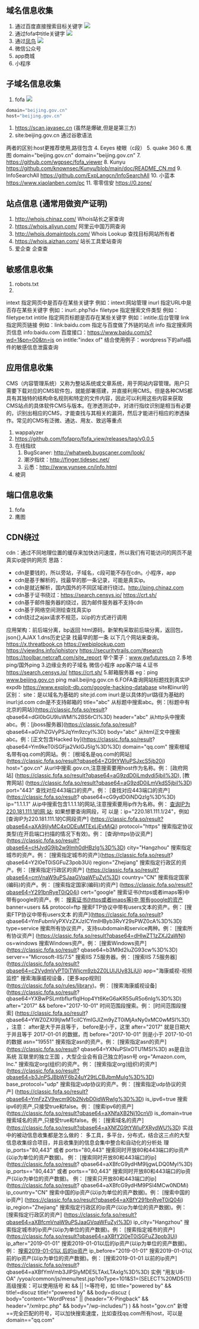 ## 域名信息收集
1. 通过百度直接搜索⽬标关键字  ![](media/Pasted%20image%2020250521101340.png)
2. 通过fofa中title关键字  ![](media/Pasted%20image%2020250521104714.png)
3. 通过[凤鸟](https://riskbird.com/#/?inviteCode=3C57C7446661AFAC)  ![](media/Pasted%20image%2020250521105447.png)  
4. 微信公众号
5. app商城
6. ⼩程序
## ⼦域名信息收集
1. fofa  ![](media/Pasted%20image%2020250521105622.png)
```java
domain="beijing.gov.cn"
host="beijing.gov.cn"
```
1. https://scan.javasec.cn (虽然是爆破,但是是第三⽅)
2. site:beijing.gov.cn 通过⾕歌语法

两者的区别:host更推荐使⽤,路径包含
4. Eeyes 棱眼（c段）
5. quake 360
6. 鹰图
domain="beijing.gov.cn"
domain="beijing.gov.cn"
7. https://github.com/wgpsec/fofa_viewer
8. Kunyu https://github.com/knownsec/Kunyu/blob/main/doc/README_CN.md
9. InfoSearchAll
https://github.com/ExpLangcn/InfoSearchAll
10. ⼩蓝本
https://www.xiaolanben.com/pc
11. 零零信安
https://0.zone/

## 站点信息 (通常⽤做资产证明)
1. http://whois.chinaz.com/ Whois站⻓之家查询
2. https://whois.aliyun.com/ 阿⾥云中国万⽹查询
3. http://whois.domaintools.com/ Whois Lookup 查找⽬标⽹站所有者
4. https://whois.aizhan.com/ 站⻓⼯具爱站查询
5. 爱企查 企查查

## 敏感信息收集
1. robots.txt
2.
intext 指定⽹⻚中是否存在某些关键字 例如：intext:⽹站管理
inurl 指定URL中是否存在某些关键字 例如：inurl:.php?id=
filetype 指定搜索⽂件类型 例如：filetype:txt
intitle 指定⽹⻚标题是否存在某些关键字 例如：intitle:后台管理
link 指定⽹⻚链接 例如：link:baidu.com 指定与百度做了外链的站点
info 指定搜索⽹⻚信息 info:baidu.com 百度接⼝：https://www.baidu.com/s?wd=1&pn=00&tn=js
on
intitle:"index of"
结合使⽤例⼦：wordpress下的alfa插件的敏感信息泄露查询


## 应⽤信息收集
CMS（内容管理系统）⼜称为整站系统或⽂章系统，⽤于⽹站内容管理。⽤户只需要下载对应的CMS软件包，就能部署搭建，并直接利⽤CMS。但是各种CMS都具有其独特的结构命名规则和特定的⽂件内容，因此可以利⽤这些内容来获取CMS站点的具体软件CMS与版本。在渗透测试中，对进⾏指纹识别是相当有必要的，识别出相应的CMS，才能查找与其相关的漏洞，然后才能进⾏相应的渗透操作。常⻅的CMS有泛微、通达、⽤友、致远等重点
1. wappalyzer
2. https://github.com/fofapro/fofa_view/releases/tag/v0.0.5
3. 在线指纹
	1. BugScaner: http://whatweb.bugscaner.com/look/
	2. 潮汐指纹：http://finger.tidesec.net/
	3. 云悉：http://www.yunsee.cn/info.html
4. 棱洞
## 端⼝信息收集
1. fofa
2. 鹰图
## CDN绕过
cdn：通过不同地理位置的缓存来加快访问速度，所以我们有可能访问的⽹⻚不是真实ip提供的⽹⻚
思路：
- cdn是要钱的，所以旁站，⼦域名，c段可能不存在cdn。⼩程序，app
- cdn是基于解析的，找最早的那⼀条记录，可能是真实ip。
- cdn是就近解析，国内国外的不同区域进⾏绕过。http://ping.chinaz.com
- cdn基于证书绕过：https://search.censys.io/ https://crt.sh/
- cdn基于邮件服务器的绕过，因为邮件服务器不⽀持cdn
- cdn基于⽹络空间测绘查找真实ip
- cdn绕过之ajax请求不规范，以ip的⽅式进⾏调⽤

应⽤架构：前后端分离，bp返回 html源码，新架构采取前后端分离，返回包，json{},AJAX
1.dns历史记录 找最早的那⼀条
以下⼏个⽹站来查询。
https://x.threatbook.cn
https://webiplookup.com
https://viewdns.info/iphistory
https://securitytrails.com/#search
https://toolbar.netcraft.com/site_report
举个栗⼦：www.gwfutures.cn
2.多地ping/国外ping
3.边缘业务的⼦域名
微信⼩程序
app客户端
4.证书
https://search.censys.io/
https://crt.sh/
5.邮箱服务器
eg：ping www.beijing.gov.cn
ping mail.beijing.gov.cn
6.FOFA查询⽹站标题找到真实IP
expdb
https://www.exploit-db.com/google-hacking-database
site和inurl的区别：
site：是以域名为基础的 site:jd.com
inurl:是以具体的url路径为基础的 inurl:jd.com
cdn是不⽀持邮箱的
title="abc" 从标题中搜索abc。例：[标题中有北京的⽹站](https://classic.fofa.so/result?
qbase64=dGl0bGU9IuWMl%2BS6rCI%3D)
header="abc" 从http头中搜索abc。例：[jboss服务器](https://classic.fofa.so/result?
qbase64=aGVhZGVyPSJqYm9zcyI%3D)
body="abc" 从html正⽂中搜索abc。例：[正⽂包含Hacked by](https://classic.fofa.so/result?
qbase64=Ym9keT0iSGFja2VkIGJ5Ig%3D%3D)
domain="qq.com" 搜索根域名带有qq.com的⽹站。例： [根域名是qq.com的⽹站]
(https://classic.fofa.so/result?qbase64=ZG9tYWluPSJxcS5jb20i)
host=".gov.cn" 从url中搜索.gov.cn,注意搜索要⽤host作为名称。例： [政府⽹站]
(https://classic.fofa.so/result?qbase64=aG9zdD0iLmdvdi5jbiI%3D), [教育⽹站]
(https://classic.fofa.so/result?qbase64=aG9zdD0iLmVkdS5jbiI%3D)
port="443" 查找对应443端⼝的资产。例： [查找对应443端⼝的资产](https://classic.fofa.so/result?
qbase64=cG9ydD0iNDQzIg%3D%3D)
ip="1.1.1.1" 从ip中搜索包含1.1.1.1的⽹站,注意搜索要⽤ip作为名称。例： [查询IP为220.181.111.1的⽹
站](https://classic.fofa.so/result?qbase64=aXA9IjIyMC4xODEuMTExLjEi); 如果想要查询⽹段，可
以是：ip="220.181.111.1/24"，例如[查询IP为220.181.111.1的C⽹段资产]
(https://classic.fofa.so/result?qbase64=aXA9IjIyMC4xODEuMTExLjEvMjQi)
protocol="https" 搜索指定协议类型(在开启端⼝扫描的情况下有效)。例： [查询https协议资产]
(https://classic.fofa.so/result?qbase64=cHJvdG9jb2w9Imh0dHBzIg%3D%3D)
city="Hangzhou" 搜索指定城市的资产。例： [搜索指定城市的资产](https://classic.fofa.so/result?
qbase64=Y2l0eT0iSGFuZ3pob3Ui)
region="Zhejiang" 搜索指定⾏政区的资产。例： [搜索指定⾏政区的资产]
(https://classic.fofa.so/result?qbase64=cmVnaW9uPSJaaGVqaWFuZyI%3D)
country="CN" 搜索指定国家(编码)的资产。例： [搜索指定国家(编码)的资产]
(https://classic.fofa.so/result?qbase64=Y291bnRyeT0iQ04i)
cert="google" 搜索证书(https或者imaps等)中带有google的资产。例： [搜索证书(https或者imaps等)中
带有google的资产](https://classic.fofa.so/result?qbase64=Y2VydD0iZ29vZ2xlIg%3D%3D)
banner=users && protocol=ftp 搜索FTP协议中带有users⽂本的资产。例： [搜索FTP协议中带有users⽂本
的资产](https://classic.fofa.so/result?
qbase64=YmFubmVyPXVzZXJzICYmIHByb3RvY29sPWZ0cA%3D%3D)
type=service 搜索所有协议资产，⽀持subdomain和service两种。例： [搜索所有协议资产]
(https://classic.fofa.so/result?qbase64=dHlwZT1zZXJ2aWNl)
os=windows 搜索Windows资产。例： [搜索Windows资产](https://classic.fofa.so/result?
qbase64=b3M9d2luZG93cw%3D%3D)
server=="Microsoft-IIS/7.5" 搜索IIS 7.5服务器。例： [搜索IIS 7.5服务器]
(https://classic.fofa.so/result?qbase64=c2VydmVyPT0iTWljcm9zb2Z0LUlJUy83LjUi)
app="海康威视-视频监控" 搜索海康威视设备，[更多app规则]
(https://classic.fofa.so/rules/library)。例： [搜索海康威视设备]
(https://classic.fofa.so/result?
qbase64=YXBwPSLmtbflurflqIHop4Yt6KeG6aKR55uR5o6nIg%3D%3D)
after="2017" && before="2017-10-01" 时间范围段搜索。例： [时间范围段搜索]
(https://classic.fofa.so/result?
qbase64=YWZ0ZXI9IjIwMTciICYmIGJlZm9yZT0iMjAxNy0xMC0wMSI%3D)，注意： after是⼤于并且等于，
before是⼩于，这⾥ after="2017" 就是⽇期⼤于并且等于 2017-01-01 的数据，⽽ before="2017-10-01"
则是⼩于 2017-10-01 的数据
asn="19551" 搜索指定asn的资产。例： [搜索指定asn的资产](https://classic.fofa.so/result?
qbase64=YXNuPSIxOTU1MSI%3D)
as是⾃治系统 互联⾥的独⽴王国 ，⼤型企业会有⾃⼰独⽴的asn号
org="Amazon.com, Inc." 搜索指定org(组织)的资产。例： [搜索指定org(组织)的资产]
(https://classic.fofa.so/result?qbase64=b3JnPSJBbWF6b24uY29tLCBJbmMuIg%3D%3D)
base_protocol="udp" 搜索指定udp协议的资产。例： [搜索指定udp协议的资产]
(https://classic.fofa.so/result?qbase64=YmFzZV9wcm90b2NvbD0idWRwIg%3D%3D)
is_ipv6=true 搜索ipv6的资产,只接受true和false。例： [搜索ipv6的资产]
(https://classic.fofa.so/result?qbase64=aXNfaXB2Nj10cnVl)
is_domain=true 搜索域名的资产,只接受true和false。例： [搜索域名的资产]
(https://classic.fofa.so/result?qbase64=aXNfZG9tYWluPXRydWU%3D)
实战中的被动信息收集都是怎么做的：
多⼯具，多平台，分布式，结合这三点的⼤型信息收集综合项⽬，并且收集到的信息会集中整合和⾃动化的分析处
理
ip_ports="80,443" 或者 ports="80,443" 搜索同时开放80和443端⼝的ip资产(以ip为单位的资产数据)。
例： [搜索同时开放80和443端⼝的ip](https://classic.fofa.so/result?
qbase64=aXBfcG9ydHM9IjgwLDQ0MyI%3D)
ip_ports=="80,443" 或者 ports=="80,443" 搜索同时开放80和443端⼝的ip资产(以ip为单位的资产数据)。
例： [搜索只开放80和443端⼝的ip](https://classic.fofa.so/result?
qbase64=aXBfcG9ydHM9PSI4MCw0NDMi)
ip_country="CN" 搜索中国的ip资产(以ip为单位的资产数据)。例： [搜索中国的ip资产]
(https://classic.fofa.so/result?qbase64=aXBfY291bnRyeT0iQ04i)
ip_region="Zhejiang" 搜索指定⾏政区的ip资产(以ip为单位的资产数据)。例： [搜索指定⾏政区的资产]
(https://classic.fofa.so/result?qbase64=aXBfcmVnaW9uPSJaaGVqaWFuZyI%3D)
ip_city="Hangzhou" 搜索指定城市的ip资产(以ip为单位的资产数据)。例： [搜索指定城市的资产]
(https://classic.fofa.so/result?qbase64=aXBfY2l0eT0iSGFuZ3pob3Ui)
ip_after="2019-01-01" 搜索2019-01-01以后的ip资产(以ip为单位的资产数据)。例： [搜索2019-01-01以
后的ip资产](https://classic.fofa.so/result?qbase64=aXBfYWZ0ZXI9IjIwMTktMDEtMDEi)
ip_before="2019-01-01" 搜索2019-01-01以前的ip资产(以ip为单位的资产数据)。例： [搜索2019-01-01
以前的ip资产](https://classic.fofa.so/result?
qbase64=aXBfYmVmb3JlPSIyMDE5LTAxLTAxIg%3D%3D)
实例
"⽤友U8-OA" /yyoa/common/js/menu/test.jsp?doType=101&S1=(SELECT%20MD5(1))
⾼级搜索：可以使⽤括号 和 && || !=等符号，如
title="powered by" && title!=discuz
title!="powered by" && body=discuz
( body="content=\"WordPress" || (header="X-Pingback" && header="/xmlrpc.php" &&
body="/wp-includes/") ) && host="gov.cn"
新增==完全匹配的符号，可以加快搜索速度，⽐如查找qq.com所有host，可以是domain=="qq.com"